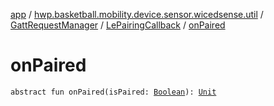 [app](../../../index.md) / [hwp.basketball.mobility.device.sensor.wicedsense.util](../../index.md) / [GattRequestManager](../index.md) / [LePairingCallback](index.md) / [onPaired](.)

# onPaired

`abstract fun onPaired(isPaired: `[`Boolean`](https://kotlinlang.org/api/latest/jvm/stdlib/kotlin/-boolean/index.html)`): `[`Unit`](https://kotlinlang.org/api/latest/jvm/stdlib/kotlin/-unit/index.html)